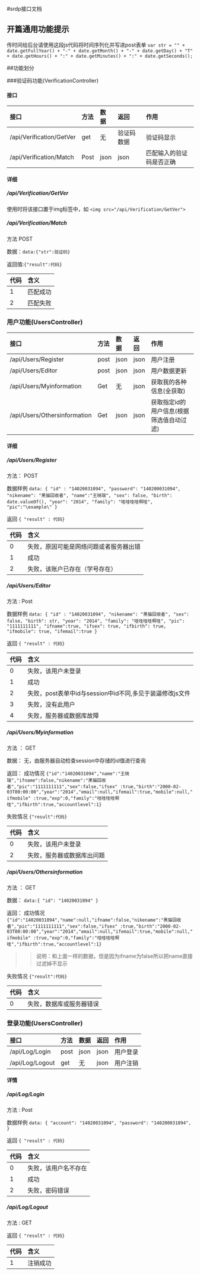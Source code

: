 #srdp接口文档

## 开篇通用功能提示
传时间给后台请使用这段js代码将时间序列化并写进post表单
`var str = "" + date.getFullYear() + "-" + date.getMonth() + "-" + date.getDay() + "T" + date.getHours() + ":" + date.getMinutes() + ":" + date.getSeconds();`

##功能划分

###验证码功能(VerificationController)

#### 接口
|接口|方法|数据|返回|作用|
|:-------|:-------|:-------|:-------|:-------|
|/api/Verification/GetVer|get|无|验证码数据|验证码显示|
|/api/Verification/Match|Post|json|json|匹配输入的验证码是否正确|

#### 详细
##### /api/Verification/GetVer
使用时将该接口置于img标签中，如
`<img src="/api/Verification/GetVer">`

##### /api/Verification/Match
方法 POST

数据：`data:{"str":验证码}`

返回值:`{"result":代码}`

|代码|含义|
|:------|:------|
|1|匹配成功|
|2|匹配失败|

### 用户功能(UsersController)

|接口|方法|数据|返回|作用|
|:-------|:-------|:-------|:-------|:-------|
|/api/Users/Register|post|json|json|用户注册|
|/api/Users/Editor|post|json|json|用户数据更新|
|/api/Users/Myinformation|Get|无|json|获取我的各种信息(全获取)|
|/api/Users/Othersinformation|Get|json|json|获取指定id的用户信息(根据筛选值自动过滤)|



#### 详细

##### /api/Users/Register

方法： POST

数据样例 `data: {
                        "id" : "14020031094",
                        "password": "140200031094",
                        "nikename": "黑猫回收者",
                        "name":"王晓瑞",
                        "sex": false,
                        "birth": date.valueOf(),
                        "year": "2014",
                        "family": "哇哇哇哇啊哇",
                        "pic":"\example\"
                    }`

返回 `{ "result" : 代码}`

|代码|含义|
|:------|:------|
|0|失败，原因可能是网络问题或者服务器出错|
|1|成功|
|2|失败，该账户已存在（学号存在）|

##### /api/Users/Editor

方法 : Post

数据样例 `data: {
                        "id" : "14020031094",
                        "nikename": "黑猫回收者",
                        "sex": false,
                        "birth": str,
                        "year": "2014",
                        "family": "哇哇哇哇啊哇",
                        "pic": "1111111111",
                        "ifname":true,
                        "ifsex": true,
                        "ifbirth": true,
                        "ifmobile": true,
                        "ifemail":true
                    }`

返回 `{ "result" : 代码}`

|代码|含义|
|:------|:------|
|0|失败，该用户未登录|
|1|成功|
|2|失败，post表单中id与session中id不同,多见于装逼修改js文件|
|3|失败，没有此用户|
|4|失败，服务器或数据库故障|

##### /api/Users/Myinformation

方法 ： GET

数据： 无，由服务器自动检查session中存储的id值进行查询

返回：
成功情况 `{"id":"14020031094","name":"王晓瑞","ifname":false,"nikename":"黑猫回收者","pic":"1111111111","sex":false,"ifsex"
:true,"birth":"2000-02-03T00:00:00","year":"2014","email":null,"ifemail":true,"mobile":null,"ifmobile"
:true,"exp":0,"family":"哇哇哇哇啊哇","ifbirth":true,"accountlevel":1}`

失败情况 `{"result":代码}` 

|代码|含义|
|:------|:------|
|0|失败，该用户未登录|
|2|失败，服务器或数据库出问题|

##### /api/Users/Othersinformation

方法 ： GET

数据： `data:{
                    "id": "14020031094"
                }`

返回：
成功情况 `{"id":"14020031094","name":null,"ifname":false,"nikename":"黑猫回收者","pic":"1111111111","sex":false,"ifsex"
:true,"birth":"2000-02-03T00:00:00","year":"2014","email":null,"ifemail":true,"mobile":null,"ifmobile"
:true,"exp":0,"family":"哇哇哇哇啊哇","ifbirth":true,"accountlevel":1}`

>>说明：和上面一样的数据，但是因为ifname为false所以把name直接过滤掉不显示

失败情况 `{"result":代码}`

|代码|含义|
|:------|:------|
|0|失败，数据库或服务器错误|


### 登录功能(UsersController)

|接口|方法|数据|返回|作用|
|:-------|:-------|:-------|:-------|:-------|
|/api/Log/Login|post|json|json|用户登录|
|/api/Log/Logout|get|无|json|用户注销|

#### 详情

##### /api/Log/Login

方法 : Post

数据样例 `data: {
                    "account": "14020031094",
                    "password": "140200031094",
                }`

返回 `{ "result" : 代码}`

|代码|含义|
|:------|:------|
|0|失败，该用户名不存在|
|1|成功|
|2|失败，密码错误|

##### /api/Log/Logout

方法 : GET

返回 `{ "result" : 代码}`

|代码|含义|
|:------|:------|
|1|注销成功|

